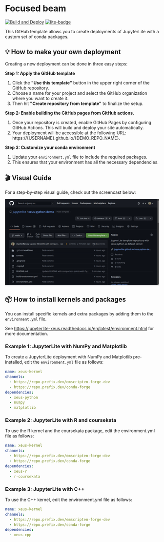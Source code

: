 # Focused beam

[![Build and Deploy](https://github.com/andrej5elin/focused_beam/actions/workflows/deploy.yml/badge.svg)](https://github.com/andrej5elin/focused_beam/actions/workflows/deploy.yml)
[![lite-badge](https://jupyterlite.rtfd.io/en/latest/_static/badge.svg)](https://andrej5elin.github.io/focused_beam/lab/?path=focused_scalar_beam.ipynb)

This GitHub template allows you to create deployments of JupyterLite with a custom set of conda packages.

## 💡 How to make your own deployment

Creating a new deployment can be done in three easy steps:

**Step 1: Apply the GitHub template**

1. Click the **"Use this template"** button in the upper right corner of the GitHub repository.
2. Choose a name for your project and select the GitHub organization where you want to create it.
3. Then hit **"Create repository from template"** to finalize the setup.

**Step 2: Enable building the GitHub pages from GitHub actions.**

1. Once your repository is created, enable GitHub Pages by configuring GitHub Actions. This will build and deploy your site automatically.
2. Your deployment will be accessible at the following URL: https://{USERNAME}.github.io/{DEMO_REPO_NAME}.

**Step 3: Customize your conda environment**

1. Update your ``environment.yml`` file to include the required packages.
2. This ensures that your environment has all the necessary dependencies.

## 🎬 Visual Guide

For a step-by-step visual guide, check out the screencast below:

![Deploy your own](deploy.gif)

## 📦 How to install kernels and packages

You can install specific kernels and extra packages by adding them to the ``environment.yml`` file.

See https://jupyterlite-xeus.readthedocs.io/en/latest/environment.html for more documentation.

### Example 1: JupyterLite with NumPy and Matplotlib

To create a JupyterLite deployment with NumPy and Matplotlib pre-installed, edit the ``environment.yml`` file as follows:

```yml
name: xeus-kernel
channels:
  - https://repo.prefix.dev/emscripten-forge-dev
  - https://repo.prefix.dev/conda-forge
dependencies:
  - xeus-python
  - numpy
  - matplotlib
```

### Example 2: JupyterLite with R and coursekata

To use the R kernel and the coursekata package, edit the environment.yml file as follows:

```yml
name: xeus-kernel
channels:
  - https://repo.prefix.dev/emscripten-forge-dev
  - https://repo.prefix.dev/conda-forge
dependencies:
  - xeus-r
  - r-coursekata
```

### Example 3: JupyterLite with C++

To use the C++ kernel, edit the environment.yml file as follows:

```yml
name: xeus-kernel
channels:
  - https://repo.prefix.dev/emscripten-forge-dev
  - https://repo.prefix.dev/conda-forge
dependencies:
  - xeus-cpp
```
